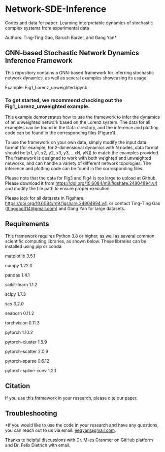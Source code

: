 # Network-SDE-Inference
Codes and data for paper: Learning interpretable dynamics of stochastic complex systems from experimental data

Authors: Ting-Ting Gao, Baruch Barzel, and Gang Yan*

## GNN-based Stochastic Network Dynamics Inference Framework

This repository contains a GNN-based framework for inferring stochastic network dynamics, as well as several examples showcasing its usage. 

Example: Fig1_Lorenz_unweighted.ipynb


### To get started, we recommend checking out the Fig1_Lorenz_unweighted example. 
This example demonstrates how to use the framework to infer the dynamics of an unweighted network based on the Lorenz system. The data for all examples can be found in the Data directory, and the inference and plotting code can be found in the corresponding files (Figure1).

To use the framework on your own data, simply modify the input data format (for example, for 2-dimensional dynamics with N nodes, data format should be [x1, y1, x2, y2, x3, y3, ...xN, yN]) to match the examples provided. The framework is designed to work with both weighted and unweighted networks, and can handle a variety of different network topologies. The inference and plotting code can be found in the corresponding files.

Please note that the data for Fig3 and Fig4 is too large to upload at Github. Please download it from https://doi.org/10.6084/m9.figshare.24804894.v4 and modify the file path to ensure proper execution.

Please look for all datasets in Figshare: https://doi.org/10.6084/m9.figshare.24804894.v4, or contact Ting-Ting Gao (ttinggao314@gmail.com) and Gang Yan for large datasets.

## Requirements
This framework requires Python 3.8 or higher, as well as several common scientific computing libraries, as shown below. These libraries can be installed using pip or conda:

matplotlib                3.5.1

numpy                     1.22.0

pandas                    1.4.1

scikit-learn              1.1.2

scipy                     1.7.3

scs                       3.2.0

seaborn                   0.11.2 

torchvision               0.11.3

pytorch                   1.10.2 

pytorch-cluster           1.5.9  

pytorch-scatter           2.0.9    

pytorch-sparse            0.6.12 

pytorch-spline-conv       1.2.1  

## Citation
If you use this framework in your research, please cite our paper.


## Troubleshooting
*If you would like to use the code in your research and have any questions, you can reach out to us via email: eegyan@gmail.com.

Thanks to helpful discussions with Dr. Miles Cranmer on GitHub platform and Dr. Felix Dietrich with email.

